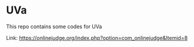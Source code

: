 # UVa

This repo contains some codes for UVa 

Link: https://onlinejudge.org/index.php?option=com_onlinejudge&Itemid=8

